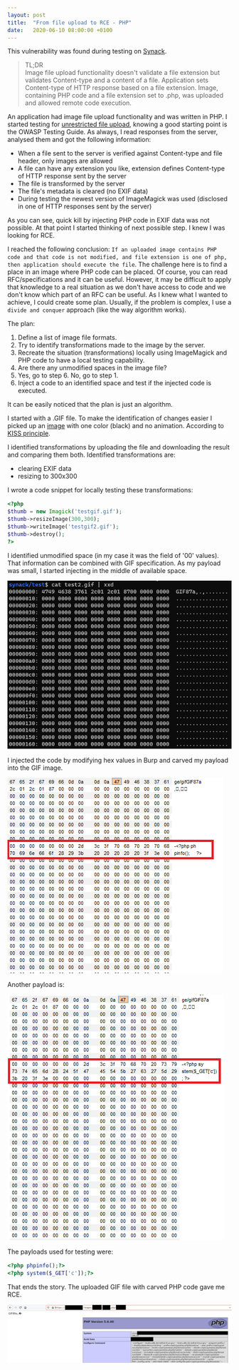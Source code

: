 ```yaml
---
layout: post
title:  "From file upload to RCE - PHP"
date:   2020-06-10 08:00:00 +0100
---
```


This vulnerability was found during testing on [Synack](https://www.synack.com/).

>TL;DR <br>
>Image file upload functionality doesn't validate a file extension but validates Content-type and a content of a file. Application sets Content-type of HTTP response based on a file extension. Image, containing PHP code and a file extension set to .php, was uploaded and allowed remote code execution.

An application had image file upload functionality and was written in PHP. I started testing for [unrestricted file upload](https://owasp.org/www-community/vulnerabilities/Unrestricted_File_Upload), knowing a good starting point is the OWASP Testing Guide. As always, I read responses from the server, analysed them and got the following information:

- When a file sent to the server is verified against Content-type and file header, only images are allowed
- A file can have any extension you like, extension defines Content-type of HTTP response sent by the server
- The file is transformed by the server
- The file's metadata is cleared (no EXIF data)
- During testing the newest version of ImageMagick was used (disclosed in one of HTTP responses sent by the server)

As you can see, quick kill by injecting PHP code in EXIF data was not possible. At that point I started thinking of next possible step. I knew I was looking for RCE.

I reached the following conclusion: `If an uploaded image contains PHP code and that code is not modified, and file extension is one of php, then application should execute the file`. The challenge here is to find a place in an image where PHP code can be placed. Of course, you can read RFC/specifications and it can be useful. However, it may be difficult to apply that knowledge to a real situation as we don't have access to code and we don't know which part of an RFC can be useful. As I knew what I wanted to achieve, I could create some plan. Usually, if the problem is complex, I use a `divide and conquer` approach (like the way algorithm works).

The plan:

1. Define a list of image file formats.
2. Try to identify transformations made to the image by the server.
3. Recreate the situation (transformations) locally using ImageMagick and PHP code to have a local testing capability.
4. Are there any unmodified spaces in the image file?
5. Yes, go to step 6. No, go to step 1.
6. Inject a code to an identified space and test if the injected code is executed.

It can be easily noticed that the plan is just an algorithm.

I started with a .GIF file. To make the identification of changes easier I picked up an [image](/assets/from-file-upload-to-rce-test.gif) with one color (black) and no animation. According to [KISS principle](https://en.wikipedia.org/wiki/KISS_principle).

I identified transformations by uploading the file and downloading the result and comparing them both. Identified transformations are:

- clearing EXIF data
- resizing to 300x300

I wrote a code snippet for locally testing these transformations:

```php
<?php
$thumb = new Imagick('testgif.gif');
$thumb->resizeImage(300,300);
$thumb->writeImage('testgif2.gif');
$thumb->destroy();
?>
```

I identified unmodified space (in my case it was the field of '00' values). That information can be combined with GIF specification. As my payload was small, I started injecting in the middle of available space.

![Testfile](/assets/from-file-upload-to-rce-testfile.png)

I injected the code by modifying hex values in Burp and carved my payload into the GIF image.

![Carving first payload](/assets/from-file-upload-to-rce-carving.png)

Another payload is:

![Carving second payload](/assets/from-file-upload-to-rce-carving2.png)

The payloads used for testing were:

```php
<?php phpinfo();?>
<?php system($_GET['c']);?>
```

That ends the story. The uploaded GIF file with carved PHP code gave me RCE.

![phpinfo](/assets/from-file-upload-to-rce-phpinfo.png)